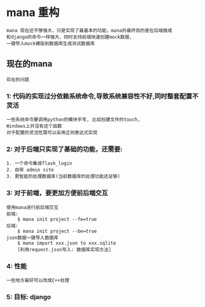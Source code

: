 mana 重构
===

    mana 现在还不够强大，只是实现了最基本的功能，mana的最终目的是在后端做成
    和django的命令一样强大，同时支持前端快速创建mock数据,
    一键导入mock模版到数据库生成测试数据库

## 现在的mana

    存在的问题

### 1: 代码的实现过分依赖系统命令,导致系统兼容性不好,同时整套配置不灵活

    一些系统命令要调用python的模块手写, 比如创建文件的touch,
    Windows上并没有这个函数
    对于配置的灵活性需可以采用正则表达式实现

### 2: 对于后端只实现了基础的功能，还需要:

    1. 一个命令集成flask_login
    2. 自带 admin site
    3. 更智能的处理数据库(当前数据库的处理功能还足够)

### 3: 对于前端，要更加方便前后端交互

    使用mana进行前后端交互
    前端:
        $ mana init project --fe=true
    后端:
        $ mana init project --be=true
    json数据一键导入数据库
        $ mana import xxx.json to xxx.sqlite
        [利用request.json写入: 数据库实现方法]

### 4: 性能

    一些地方最好可以改成C++处理

### 5: 目标: django
